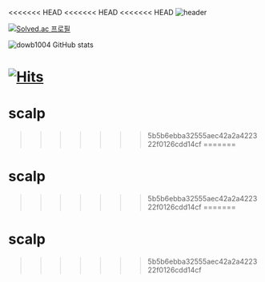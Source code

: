 <<<<<<< HEAD
<<<<<<< HEAD
<<<<<<< HEAD
![header](https://capsule-render.vercel.app/api?type=waving&height=300&color=gradient&text=미래지향적인%20프로그래머%20이혜진&fontSize=50)


[![Solved.ac
프로필](http://mazassumnida.wtf/api/v2/generate_badge?boj={dowb1004})](https://solved.ac/{dowb1004})

 
![dowb1004 GitHub stats](https://github-readme-stats.vercel.app/api?username=dowb1004)


[![Hits](https://hits.seeyoufarm.com/api/count/incr/badge.svg?url=https://github.com/dowb1004)](https://github.com/dowb1004)                    
=======
# scalp
>>>>>>> 5b5b6ebba32555aec42a2a422322f0126cdd14cf
=======
# scalp
>>>>>>> 5b5b6ebba32555aec42a2a422322f0126cdd14cf
=======
# scalp
>>>>>>> 5b5b6ebba32555aec42a2a422322f0126cdd14cf
